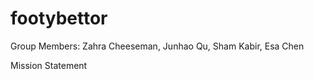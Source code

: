 # footybettor
 
Group Members: Zahra Cheeseman, Junhao Qu, Sham Kabir, Esa Chen 

Mission Statement 

